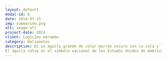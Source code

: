 ```yaml
---
layout: default
modal-id: 6
date: 2014-07-15
img: submarine.png
alt: image-alt
project-date: 2024
client: LogicZoo Harambe
category: Haliaeetus
description: Es un águila grande de color marrón oscuro con la cola y la cabeza blancas. Subsiste principalmente de los peces, sobre los que se abalanza y arrebata del agua con sus garras. Esta especie construye nidos más grandes que cualquier otra especie y sus nidos pueden llegar a medir 4 m de profundidad.
El águila calva es el símbolo nacional de los Estados Unidos de América.
---
```

